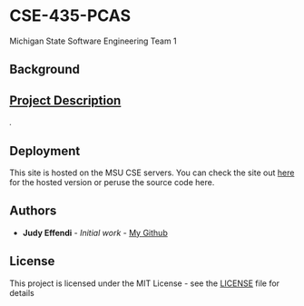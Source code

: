 # CSE-435-PCAS
Michigan State Software Engineering Team 1

## Background


## [Project Description](https://cse.msu.edu/~effendi1/secure/pdfs/PCA1.pdf)
_._

## Deployment
This site is hosted on the MSU CSE servers. You can check the site out [here](https://cse.msu.edu/~effendi1/) for the hosted version or peruse the source code here.

## Authors

* **Judy Effendi** - *Initial work* - [My Github](https://github.com/jeffendi)

## License
This project is licensed under the MIT License - see the [LICENSE](LICENSE) file for details